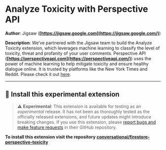 # Analyze Toxicity with Perspective API

**Author**: Jigsaw (**[https://jigsaw.google.com](https://jigsaw.google.com/)**)

**Description**: We’ve partnered with the Jigsaw team to build the Analyze Toxicity extension, which leverages machine learning to classify the level of toxicity, threat and profanity of your user comments. Perspective API (**[https://perspectiveapi.com](https://perspectiveapi.com/)**) uses the power of machine learning to help mitigate toxicity and ensure healthy dialogue online. It is trusted by platforms like the New York Times and Reddit. Please check it out [here](https://github.com/conversationai/firestore-perspective-toxicity).

---

## 🧩 Install this experimental extension

> ⚠️ **Experimental**: This extension is available for testing as an _experimental_ release. It has not been as thoroughly tested as the officially released extensions, and future updates might introduce breaking changes. If you use this extension, please [report bugs and make feature requests](https://github.com/conversationai/firestore-perspective-toxicity/issues/new/choose) in their GitHub repository.

**To install this extension visit the repository [conversationai/firestore-perspective-toxicity](https://github.com/conversationai/firestore-perspective-toxicity)**
